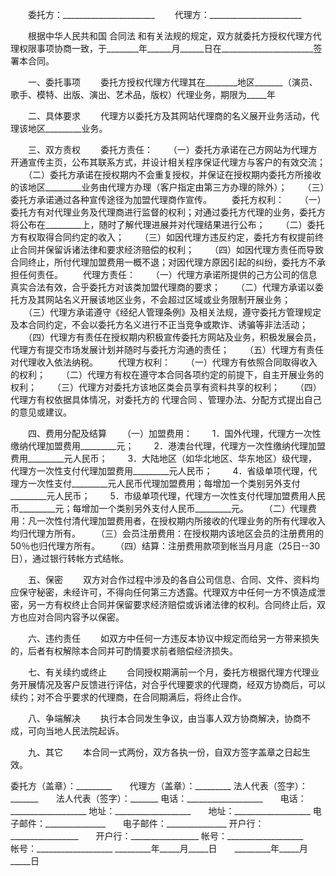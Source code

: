 
 


　　委托方：_______________________
　　代理方：_______________________


　　根据中华人民共和国
合同法
和有关法规的规定，双方就委托方授权代理方代理权限事项协商一致，于________年______月______日在_______________________签署本合同。


　　一、委托事项
　　委托方授权代理方代理其在________地区_______（演员、歌手、模特、出版、演出、艺术品，版权）代理业务，期限为_____年


　　二、具体要求
　　代理方以委托方及其网站代理商的名义展开业务活动，代理该地区_________业务。


　　三、双方责权
　　委托方责任：
　　（一）委托方承诺在己方网站为代理方开通宣传主页，公布其联系方式，并设计相关程序保证代理方与客户的有效交流；
　　（二）委托方承诺在授权期内不会重复授权，并保证在授权期内委托方所接收的该地区_________业务由代理方办理（客户指定由第三方办理的除外）；
　　（三）委托方承诺通过各种宣传途径为加盟代理商作宣传。
　　委托方权利：
　　（一）委托方有对代理业务及代理商进行监督的权利；对通过委托方代理的业务，委托方将公布在_________上，随时了解代理进展并对代理结果进行公布；
　　（二）委托方有权取得合同约定的收入；
　　（三）如因代理方违反约定，委托方有权提前终止合同并保留诉诸法律和要求经济赔偿的权利；
　　（四）如因代理方责任而导致合同终止，所付代理加盟费用一概不退；对因代理方原因引起的纠纷，委托方不承担任何责任。
　　代理方责任：
　　（一）代理方承诺所提供的己方公司的信息真实合法有效，合乎委托方对该类加盟代理商的要求；
　　（二）代理方承诺以委托方及其网站名义开展该地区业务，不会超过区域或业务限制开展业务；
　　（三）代理方承诺遵守《经纪人管理条例》及相关法规，遵守委托方管理规定及本合同约定，不会以委托方名义进行不正当竞争或欺诈、诱骗等非法活动；
　　（四）代理方有责任在授权期内积极宣传委托方网站及业务，积极发展会员，代理方有提交市场发展计划并随时与委托方沟通的责任；
　　（五）代理方有责任对代理收入依法纳税。
　　代理方权利：
　　（一）代理方有依照合同取得收入的权利；
　　（二）代理方有权在遵守本合同各项约定的前提下，自主开展业务的权利；
　　（三）代理方对委托方该地区类会员享有资料共享的权利；
　　（四）代理方有权依据具体情况，对委托方的
代理合同
、管理办法、分配方式提出自己的意见或建议。


　　四、费用分配及结算
　　（一）加盟费用：
　　1．国外代理，代理方一次性缴纳代理加盟费用_________元；
　　2．港澳台代理，代理方一次性缴纳代理加盟费用_________元人民币；
　　3．大陆地区（如华北地区、华东地区）级代理，代理方一次性支付代理加盟费用_________元人民币；
　　4．省级单项代理，代理方一次性支付_________元人民币代理加盟费用；每增加一个类别另外支付_________元人民币；
　　5．市级单项代理，代理方一次性支付代理加盟费用人民币_________元；每增加一个类别另外支付人民币_________元。
　　（二）代理费用：凡一次性付清代理加盟费用者，在授权期内所接收的代理业务的所有代理收入均归代理方所有。
　　（三）会员注册费用：在授权期内该地区会员的注册费用的50％也归代理方所有。
　　（四）结算：注册费用款项到帐当月月底（25日--30日），通过银行转帐方式结帐。


　　五、保密
　　双方对合作过程中涉及的各自公司信息、合同、文件、资料均应保守秘密，未经许可，不得向任何第三方透露。代理双方中任何一方不慎造成泄密，另一方有权终止合同并保留要求经济赔偿或诉诸法律的权利。合同终止后，双方也应对合同内容予以保密。


　　六、违约责任
　　如双方中任何一方违反本协议中规定而给另一方带来损失的，后者有权解除本合同并可酌情要求前者赔偿经济损失。


　　七、有关续约或终止
　　合同授权期满前一个月，委托方根据代理方代理业务开展情况及客户反馈进行评估，对合乎代理要求的代理商，经双方协商后，可以续约；对不合乎要求的代理商，在合同期满后，将终止合作。


　　八、争端解决
　　执行本合同发生争议，由当事人双方协商解决，协商不成，可向当地人民法院起诉。


　　九、其它
　　本合同一式两份，双方各执一份，自双方签字盖章之日起生效。


 



委托方（盖章）：_________　　代理方（盖章）：_________
法人代表（签字）：_______　　法人代表（签字）：_______
电话：___________________　　电话：___________________
地址：___________________　　地址：___________________
电子邮件：_______________　　电子邮件：_______________
开户行：_________________　　开户行：_________________
帐号：___________________　　帐号：___________________
_________年_____月_____日　　_________年_____月_____日
 


 

 
 
 
 
 
  


  
 

  


  


  
 
 
 
 

